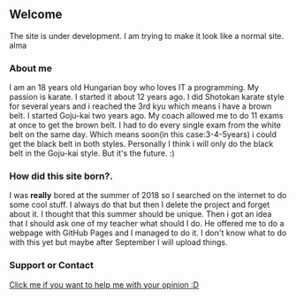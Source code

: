## Welcome
The site is under development.
I am trying to make it look like a normal site.
alma

### About me
I am an 18 years old Hungarian boy who loves IT a programming.
My passion is karate. I started it about 12 years ago.
I did Shotokan karate style for several years and i reached the 3rd kyu which means i have a brown belt.
I started Goju-kai two years ago. My coach allowed me to do 11 exams at once to get the brown belt. I had to do every single exam from the white belt on the same day.
Which means soon(in this case:3-4-5years) i could get the black belt in both styles.
Personally I think i will only do the black belt in the Goju-kai style.
But it's the future. :)

### How did this site born?.
I was **really** bored at the summer of 2018 so I searched on the internet to do some cool stuff.
I always do that but then I delete the project and forget about it. I thought that this summer should be unique.
Then i got an idea that I should ask one of my teacher what should I do.
He offered me to do a webpage with GitHub Pages and I managed to do it.
I don't know what to do with this yet but maybe after September I will upload things.


### Support or Contact

<a href="https://docs.google.com/forms/d/e/1FAIpQLSeXosTNwp8hyeKXk-i_dFkFwB7tjvc7AHUdtMMneaBUecxBSg/viewform?usp=sf_link"> Click me if you want to help me with your opinion :D  </a>

